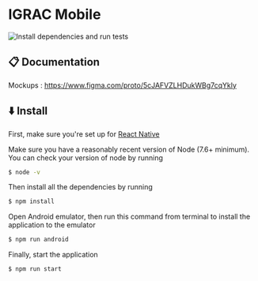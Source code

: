 # IGRAC Mobile

![Install dependencies and run tests](https://github.com/kartoza/igrac-mobile/workflows/Install%20dependencies%20and%20run%20tests/badge.svg?branch=main)

## :clipboard: Documentation

Mockups : https://www.figma.com/proto/5cJAFVZLHDukWBg7cqYkly

## :arrow_down: Install

First, make sure you're set up for [React Native](https://facebook.github.io/react-native/docs/getting-started.html#content)

Make sure you have a reasonably recent version of Node (7.6+ minimum). You can check your version of node by running

```sh
$ node -v
```

Then install all the dependencies by running
```sh
$ npm install
```

Open Android emulator, then run this command from terminal to install the application to the emulator
```sh
$ npm run android
```

Finally, start the application
```sh
$ npm run start
```
